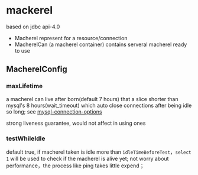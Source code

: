 # mackerel
based on jdbc api-4.0
- Macherel represent for a resource/connection
- MacherelCan (a macherel container) contains serveral macherel ready to use


## MacherelConfig

### maxLifetime
a macherel can live after born(default 7 hours) that a slice shorter than mysql's 8 hours(wait_timeout) which auto close connections after being idle so long;
see [mysql-connection-options](https://dev.mysql.com/doc/connectors/en/connector-net-8-0-connection-options.html)

strong liveness guarantee, would not affect in using ones

### testWhileIdle
default true, if macherel taken is idle more than `idleTimeBeforeTest`，`select 1` will be used to check if the macherel is alive yet;
not worry about performance，the process like ping takes little expend； 